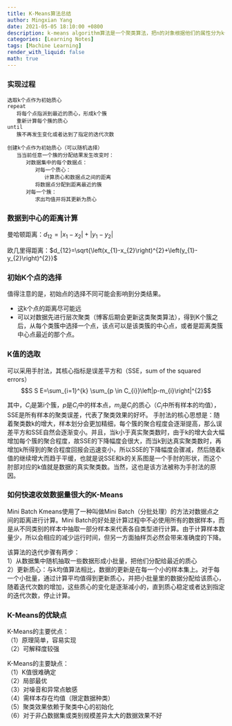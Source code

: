 ```yaml
---
title: K-Means算法总结
author: Mingxian Yang
date: 2021-05-05 18:10:00 +0800
description: k-means algorithm算法是一个聚类算法，把n的对象根据他们的属性分为k个分割(k < n)。它与处理混合正态分布的最大期望算法很相似，因为他们都试图找到数据中自然聚类的中心。它假设对象属性来自于空间向量，并且目标是使各个群组内部的均方误差总和最小。
categories: [Learning Notes]
tags: [Machine Learning]
render_with_liquid: false
math: true
---
```




### 实现过程
```
选取k个点作为初始质心
repeat
   将每个点指派到最近的质心，形成k个簇
   重新计算每个簇的质心
until
   簇不再发生变化或者达到了指定的迭代次数
```


```
创建k个点作为初始质心（可以随机选择）
   当当前任意一个簇的分配结果发生改变时：
      对数据集中的每个数据点：
         对每一个质心：
            计算质心和数据点之间的距离
         将数据点分配到距离最近的簇
      对每一个簇：
         求出均值并将其更新为质心
```

### 数据到中心的距离计算
曼哈顿距离：$d_{12}=\left|x_{1}-x_{2}\right|+\left|y_{1}-y_{2}\right|$  

欧几里得距离：$d_{12}=\sqrt{\left(x_{1}-x_{2}\right)^{2}+\left(y_{1}-y_{2}\right)^{2}}$  

### 初始K个点的选择
值得注意的是，初始点的选择不同可能会影响到分类结果。  
- 这k个点的距离尽可能远
- 可以对数据先进行层次聚类（博客后期会更新这类聚类算法），得到K个簇之后，从每个类簇中选择一个点，该点可以是该类簇的中心点，或者是距离类簇中心点最近的那个点。
  
### K值的选取
可以采用手肘法，其核心指标是误差平方和（SSE，sum of the squared errors）  
$$S S E=\sum_{i=1}^{k} \sum_{p \in C_{i}}\left|p-m_{i}\right|^{2}$$ 

其中，$C_{i}$是第i个簇，$p$是$C_{i}$中的样本点，$m_i$是$C_{i}$的质心（$C_{i}$中所有样本的均值），SSE是所有样本的聚类误差，代表了聚类效果的好坏。
手肘法的核心思想是：随着聚类数k的增大，样本划分会更加精细，每个簇的聚合程度会逐渐提高，那么误差平方和SSE自然会逐渐变小。并且，当k小于真实聚类数时，由于k的增大会大幅增加每个簇的聚合程度，故SSE的下降幅度会很大，而当k到达真实聚类数时，再增加k所得到的聚合程度回报会迅速变小，所以SSE的下降幅度会骤减，然后随着k值的继续增大而趋于平缓，也就是说SSE和k的关系图是一个手肘的形状，而这个肘部对应的k值就是数据的真实聚类数。当然，这也是该方法被称为手肘法的原因。

### 如何快速收敛数据量很大的K-Means
Mini Batch Kmeans使用了一种叫做Mini Batch（分批处理）的方法对数据点之间的距离进行计算。Mini Batch的好处是计算过程中不必使用所有的数据样本，而是从不同类别的样本中抽取一部分样本来代表各自类型进行计算。由于计算样本数量少，所以会相应的减少运行时间，但另一方面抽样页必然会带来准确度的下降。  

该算法的迭代步骤有两步：  
1）从数据集中随机抽取一些数据形成小批量，把他们分配给最近的质心  
2）更新质心：与k均值算法相比，数据的更新是在每一个小的样本集上。对于每一个小批量，通过计算平均值得到更新质心，并把小批量里的数据分配给该质心，随着迭代次数的增加，这些质心的变化是逐渐减小的，直到质心稳定或者达到指定的迭代次数，停止计算。

### K-Means的优缺点
K-Means的主要优点：  
（1）原理简单，容易实现  
（2）可解释度较强  

K-Means的主要缺点：  
（1）K值很难确定  
（2）局部最优  
（3）对噪音和异常点敏感  
（4）需样本存在均值（限定数据种类）  
（5）聚类效果依赖于聚类中心的初始化  
（6）对于非凸数据集或类别规模差异太大的数据效果不好  
